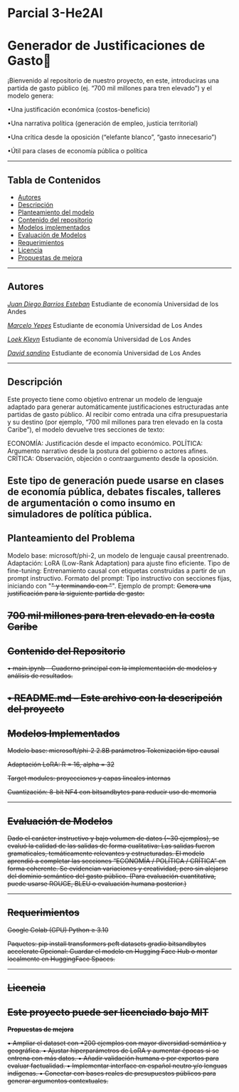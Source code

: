 # Parcial 3-He2AI
# Generador de Justificaciones de Gasto🚀

¡Bienvenido al repositorio de nuestro proyecto, en este, introduciras una partida de gasto público (ej. “700 mil millones para tren elevado”) y el modelo genera:

•Una justificación económica (costos-beneficio)

•Una narrativa política (generación de empleo, justicia territorial)

•Una crítica desde la oposición (“elefante blanco”, “gasto innecesario”)

•Útil para clases de economía pública o política

---
## Tabla de Contenidos
- [Autores](#autores)
- [Descripción](#descripción)
- [Planteamiento del modelo](#planteamiento-del-modelo)
- [Contenido del repositorio](#contenido-del-repositorio)
- [Modelos implementados](#modelos-implementados)
- [Evaluación de Modelos](#evaluación-de-modelos)
- [Requerimientos](#requerimientos)
- [Licencia](#licencia)
- [Propuestas de mejora](#propuesta-de-mejora)

---
## Autores

[*Juan Diego Barrios Esteban*](https://www.linkedin.com/in/juandiegobarriosesteban)
Estudiante de economía Universidad de los Andes 

[*Marcelo Yepes*](https://www.linkedin.com/in/marceloyepesa)
Estudiante de economía Universidad de Los Andes

[*Loek Kleyn*]()
Estudiante de economía Universidad de Los Andes

[*David sandino*]()
Estudiante de economía Universidad de Los Andes

---
## Descripción

Este proyecto tiene como objetivo entrenar un modelo de lenguaje adaptado para generar automáticamente justificaciones estructuradas ante partidas de gasto público. Al recibir como entrada una cifra presupuestaria y su destino (por ejemplo, “700 mil millones para tren elevado en la costa Caribe”), el modelo devuelve tres secciones de texto:

ECONOMÍA: Justificación desde el impacto económico.
POLÍTICA: Argumento narrativo desde la postura del gobierno o actores afines.
CRÍTICA: Observación, objeción o contraargumento desde la oposición.

Este tipo de generación puede usarse en clases de economía pública, debates fiscales, talleres de argumentación o como insumo en simuladores de política pública.
---
## Planteamiento del Problema

Modelo base: microsoft/phi-2, un modelo de lenguaje causal preentrenado.
Adaptación: LoRA (Low-Rank Adaptation) para ajuste fino eficiente.
Tipo de fine-tuning: Entrenamiento causal con etiquetas construidas a partir de un prompt instructivo.
Formato del prompt: Tipo instructivo con secciones fijas, iniciando con "<s>" y terminando con "</s>".
Ejemplo de prompt:
<s>Genera una justificación para la siguiente partida de gasto:

700 mil millones para tren elevado en la costa Caribe
---
## Contenido del Repositorio
	
 •	main.ipynb – Cuaderno principal con la implementación de modelos y análisis de resultados.
	
 •	README.md – Este archivo con la descripción del proyecto
---
## Modelos Implementados

Modelo base: microsoft/phi-2
2.8B parámetros
Tokenización tipo causal

Adaptación LoRA:
R = 16, alpha = 32

Target modules: proyecciones y capas lineales internas

Cuantización:
8-bit NF4 con bitsandbytes para reducir uso de memoria

---
## Evaluación de Modelos

Dado el carácter instructivo y bajo volumen de datos (~30 ejemplos), se evaluó la calidad de las salidas de forma cualitativa:
Las salidas fueron gramaticales, temáticamente relevantes y estructuradas.
El modelo aprendió a completar las secciones “ECONOMÍA / POLÍTICA / CRÍTICA” en forma coherente.
Se evidencian variaciones y creatividad, pero sin alejarse del dominio semántico del gasto público.
(Para evaluación cuantitativa, puede usarse ROUGE, BLEU o evaluación humana posterior.)

---
## Requerimientos
Google Colab (GPU)
Python ≥ 3.10

Paquetes:
pip install transformers peft datasets gradio bitsandbytes accelerate
Opcional: Guardar el modelo en Hugging Face Hub o montar localmente en HuggingFace Spaces.

---
## Licencia

Este proyecto puede ser licenciado bajo MIT 
---
**Propuestas de mejora**

 •	Ampliar el dataset con +200 ejemplos con mayor diversidad semántica y geográfica.
 •	Ajustar hiperparámetros de LoRA y aumentar épocas si se entrena con más datos.
 •	Añadir validación humana o por expertos para evaluar factualidad.
 •	Implementar interface en español neutro y/o lenguas indígenas.
 •	Conectar con bases reales de presupuestos públicos para generar argumentos contextuales.
